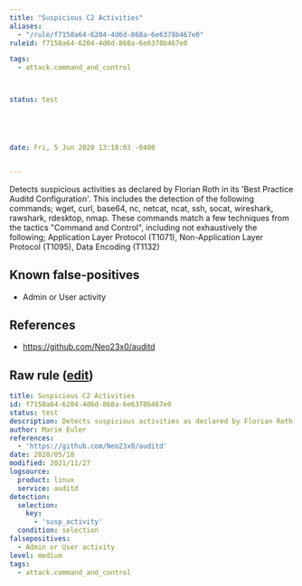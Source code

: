 ```yaml
---
title: "Suspicious C2 Activities"
aliases:
  - "/rule/f7158a64-6204-4d6d-868a-6e6378b467e0"
ruleid: f7158a64-6204-4d6d-868a-6e6378b467e0

tags:
  - attack.command_and_control



status: test





date: Fri, 5 Jun 2020 13:18:03 -0400


---
```


Detects suspicious activities as declared by Florian Roth in its 'Best Practice Auditd Configuration'. This includes the detection of the following commands; wget, curl, base64, nc, netcat, ncat, ssh, socat, wireshark, rawshark, rdesktop, nmap. These commands match a few techniques from the tactics "Command and Control", including not exhaustively the following; Application Layer Protocol (T1071), Non-Application Layer Protocol (T1095), Data Encoding (T1132)

<!--more-->


## Known false-positives

* Admin or User activity



## References

* https://github.com/Neo23x0/auditd


## Raw rule ([edit](https://github.com/SigmaHQ/sigma/edit/master/rules/linux/auditd/lnx_auditd_susp_c2_commands.yml))
```yaml
title: Suspicious C2 Activities
id: f7158a64-6204-4d6d-868a-6e6378b467e0
status: test
description: Detects suspicious activities as declared by Florian Roth in its 'Best Practice Auditd Configuration'. This includes the detection of the following commands; wget, curl, base64, nc, netcat, ncat, ssh, socat, wireshark, rawshark, rdesktop, nmap. These commands match a few techniques from the tactics "Command and Control", including not exhaustively the following; Application Layer Protocol (T1071), Non-Application Layer Protocol (T1095), Data Encoding (T1132)
author: Marie Euler
references:
  - 'https://github.com/Neo23x0/auditd'
date: 2020/05/18
modified: 2021/11/27
logsource:
  product: linux
  service: auditd
detection:
  selection:
    key:
      - 'susp_activity'
  condition: selection
falsepositives:
  - Admin or User activity
level: medium
tags:
  - attack.command_and_control

```
